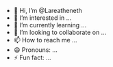 - 👋 Hi, I’m @Lareatheneth
- 👀 I’m interested in ...
- 🌱 I’m currently learning ...
- 💞️ I’m looking to collaborate on ...
- 📫 How to reach me ...
- 😄 Pronouns: ...
- ⚡ Fun fact: ...

<!---
Lareatheneth/Lareatheneth is a ✨ special ✨ repository because its `README.md` (this file) appears on your GitHub profile.
You can click the Preview link to take a look at your changes.
--->
